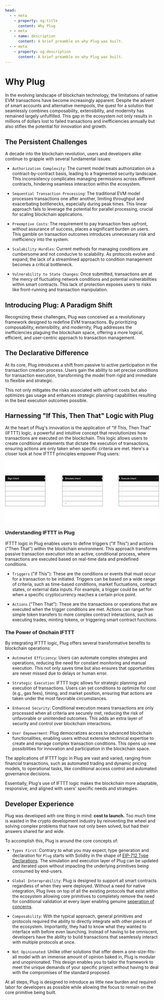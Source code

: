 ```yaml
---
head:
  - - meta
    - property: og:title
      content: Why Plug
  - - meta
    - name: description
      content: A brief preamble on why Plug was built.
  - - meta
    - property: og:description
      content: A brief preamble on why Plug was built.
---
```


# Why Plug

In the evolving landscape of blockchain technology, the limitations of native EVM transactions have become increasingly apparent. Despite the advent of smart accounts and alternative mempools, the quest for a solution that seamlessly combines composability, extensibility, and modernity has remained largely unfulfilled. This gap in the ecosystem not only results in millions of dollars lost to failed transactions and inefficiencies annually but also stifles the potential for innovation and growth.

## The Persistent Challenges

A decade into the blockchain revolution, users and developers alike continue to grapple with several fundamental issues:

- `Authorization Complexity`: The current model treats authorization on a contract-by-contract basis, leading to a fragmented security landscape. This inconsistency complicates managing permissions across different contracts, hindering seamless interaction within the ecosystem.

- `Sequential Transaction Processing`: The traditional EVM model processes transactions one after another, limiting throughput and exacerbating bottlenecks, especially during peak times. This linear approach fails to leverage the potential for parallel processing, crucial for scaling blockchain applications.

- `Preemptive Costs`: The requirement to pay transaction fees upfront, without assurance of success, places a significant burden on users. This gamble on transaction outcomes introduces unnecessary risk and inefficiency into the system.

- `Scalability Hurdles`: Current methods for managing conditions are cumbersome and not conducive to scalability. As protocols evolve and expand, the lack of a streamlined approach to condition management becomes a critical bottleneck.

- `Vulnerability to State Changes`: Once submitted, transactions are at the mercy of fluctuating network conditions and potential vulnerabilities within smart contracts. This lack of protection exposes users to risks like front-running and transaction manipulation.

## Introducing Plug: A Paradigm Shift

Recognizing these challenges, Plug was conceived as a revolutionary framework designed to redefine EVM transactions. By prioritizing composability, extensibility, and modernity, Plug addresses the inefficiencies plaguing the blockchain space, offering a more logical, efficient, and user-centric approach to transaction management.

## The Declarative Difference

At its core, Plug introduces a shift from passive to active participation in the transaction creation process. Users gain the ability to set precise conditions for transaction execution, transforming the model from rigid and immediate to flexible and strategic.

This not only mitigates the risks associated with upfront costs but also optimizes gas usage and enhances strategic planning capabilities resulting in the best execution outcomes possible.

## Harnessing "If This, Then That" Logic with Plug

At the heart of Plug's innovation is the application of "If This, Then That" (IFTTT) logic, a powerful and intuitive concept that revolutionizes how transactions are executed on the blockchain. This logic allows users to create conditional statements that dictate the execution of transactions, ensuring actions are only taken when specific criteria are met. Here's a closer look at how IFTTT principles empower Plug users:

![A visualized intent workflow.](/public/intent-workflow.png)

### Understanding IFTTT in Plug

IFTTT logic in Plug enables users to define triggers ("If This") and actions ("Then That") within the blockchain environment. This approach transforms passive transaction execution into an active, conditional process, where transactions are executed based on real-time data and predefined conditions.

- `Triggers` ("If This"): These are the conditions or events that must occur for a transaction to be initiated. Triggers can be based on a wide range of criteria, such as time-based conditions, market fluctuations, contract states, or external data inputs. For example, a trigger could be set for when a specific cryptocurrency reaches a certain price point.

- `Actions` ("Then That"): These are the transactions or operations that are executed when the trigger conditions are met. Actions can range from simple token transfers to more complex contract interactions, such as executing trades, minting tokens, or triggering smart contract functions.

### The Power of Onchain IFTTT

By integrating IFTTT logic, Plug offers several transformative benefits to blockchain operations:

- `Automated Efficiency`: Users can automate complex strategies and operations, reducing the need for constant monitoring and manual execution. This not only saves time but also ensures that opportunities are never missed due to delays or human error.

- `Strategic Execution`: IFTTT logic allows for strategic planning and execution of transactions. Users can set conditions to optimize for cost (e.g., gas fees), timing, and market position, ensuring that actions are taken under the most favorable circumstances.

- `Enhanced Security`: Conditional execution means transactions are only processed when all criteria are securely met, reducing the risk of unfavorable or unintended outcomes. This adds an extra layer of security and control over blockchain interactions.

- `User Empowerment`: Plug democratizes access to advanced blockchain functionalities, enabling users without extensive technical expertise to create and manage complex transaction conditions. This opens up new possibilities for innovation and participation in the blockchain space.

The applications of IFTTT logic in Plug are vast and varied, ranging from financial transactions, such as automated trading and dynamic pricing models, to operational tasks, like conditional access control and automated governance decisions.

Essentially, Plug's use of IFTTT logic makes the blockchain more adaptable, responsive, and aligned with users' specific needs and strategies.

## Developer Experience

Plug was developed with one thing in mind: **cost to launch.** Too much time is wasted in the crypto development industry by reinventing the wheel and solving complex problems that have not only been solved, but had their answers shared far and wide.

To accomplish this, Plug is around the core concepts of:

- `Types First`: Contrary to what you may expect, type generation and declaration for `Plug` starts with Solidity in the shape of [EIP-712 Type Declarations](https://eips.ethereum.org/EIPS/eip-712#definition-of-hashstruct). The simulation and execution layer of Plug can be updated and iterated upon without impacting the underlying primitives being consumed by end-users.

- `Global Interoprability`: Plug is designed to support all smart contracts regardless of when they were deployed. Without a need for native integration, Plug lives on top of all the existing protocols that exist within the ecosystem allowing core primitives to completely remove the need for conditional validation at every layer enabling genuine [seperation of concerns](https://en.wikipedia.org/wiki/Separation_of_concerns).

- `Composability`: With the typical approach, general primitives and protocols required the ability to directly integrate with other pieces of the ecosystem. Importantly, they had to know what they wanted to interface with before even launching. Instead of having to be omniscent, developers have the ability to build transactions that seamlessly interact with multiple protocols at once.

- `Not Opinionated`: Unlike other solutions that offer deem a one-size-fits-all model with an immense amount of opinion baked in, Plug is modular and unopinionated. This design enables you to tailor the framework to meet the unique demands of your specific project without having to deal with the compromises of the standard proposed.

At all steps, Plug is designed to introduce as little new burden and required labor for developers as possible while allowing the focus to remain on the core primitive being built.
